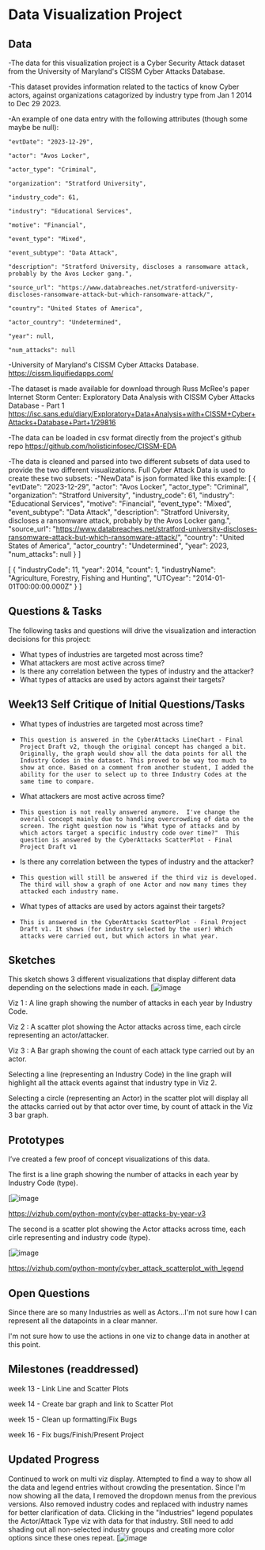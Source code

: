 # Data Visualization Project

## Data

-The data for this visualization project is a Cyber Security Attack dataset from the University of Maryland's CISSM Cyber Attacks Database.

-This dataset provides information related to the tactics of know Cyber actors, against organizations catagorized by industry type from Jan 1 2014 to Dec 29 2023. 

-An example of one data entry with the following attributes (though some maybe be null):

    "evtDate": "2023-12-29",
    
    "actor": "Avos Locker",
    
    "actor_type": "Criminal",
    
    "organization": "Stratford University",
    
    "industry_code": 61,
    
    "industry": "Educational Services",
    
    "motive": "Financial",
    
    "event_type": "Mixed",
    
    "event_subtype": "Data Attack",
    
    "description": "Stratford University, discloses a ransomware attack, probably by the Avos Locker gang.",
    
    "source_url": "https://www.databreaches.net/stratford-university-discloses-ransomware-attack-but-which-ransomware-attack/",
    
    "country": "United States of America",
    
    "actor_country": "Undetermined",
    
    "year": null,
    
    "num_attacks": null
    
    
-University of Maryland's CISSM Cyber Attacks Database.
  https://cissm.liquifiedapps.com/
  
-The dataset is made available for download through Russ McRee's paper Internet Storm Center: Exploratory Data Analysis with CISSM Cyber Attacks Database - Part 1
  https://isc.sans.edu/diary/Exploratory+Data+Analysis+with+CISSM+Cyber+Attacks+Database+Part+1/29816
  
-The data can be loaded in csv format directly from the project's github repo
  https://github.com/holisticinfosec/CISSM-EDA

-The data is cleaned and parsed into two different subsets of data used to provide the two different visualizations.
 Full Cyber Attack Data is used to create these two subsets: 
 -"NewData" is json formated like this example:
[
  {
    "evtDate": "2023-12-29",
    "actor": "Avos Locker",
    "actor_type": "Criminal",
    "organization": "Stratford University",
    "industry_code": 61,
    "industry": "Educational Services",
    "motive": "Financial",
    "event_type": "Mixed",
    "event_subtype": "Data Attack",
    "description": "Stratford University, discloses a ransomware attack, probably by the Avos Locker gang.",
    "source_url": "https://www.databreaches.net/stratford-university-discloses-ransomware-attack-but-which-ransomware-attack/",
    "country": "United States of America",
    "actor_country": "Undetermined",
    "year": 2023,
    "num_attacks": null
  }
]


[
  {
    "industryCode": 11,
    "year": 2014,
    "count": 1,
    "industryName": "Agriculture, Forestry, Fishing and Hunting",
    "UTCyear": "2014-01-01T00:00:00.000Z"
  }
]

## Questions & Tasks

The following tasks and questions will drive the visualization and interaction decisions for this project:

 * What types of industries are targeted most across time?
 * What attackers are most active across time?
 * Is there any correlation between the types of industry and the attacker?
 * What types of attacks are used by actors against their targets?

## Week13 Self Critique of Initial Questions/Tasks

 * What types of industries are targeted most across time?
 *     This question is answered in the CyberAttacks LineChart - Final Project Draft v2, though the original concept has changed a bit. Originally, the graph would show all the data points for all the Industry Codes in the dataset. This proved to be way too much to show at once. Based on a comment from another student, I added the ability for the user to select up to three Industry Codes at the same time to compare.
 * What attackers are most active across time?
 *     This question is not really answered anymore.  I've change the overall concept mainly due to handling overcrowding of data on the screen. The right question now is "What type of attacks and by which actors target a specific industry code over time?"  This question is answered by the CyberAttacks ScatterPlot - Final Project Draft v1
 * Is there any correlation between the types of industry and the attacker?
 *     This question will still be answered if the third viz is developed. The third will show a graph of one Actor and now many times they attacked each industry name. 
 * What types of attacks are used by actors against their targets?
 *     This is answered in the CyberAttacks ScatterPlot - Final Project Draft v1. It shows (for industry selected by the user) Which attacks were carried out, but which actors in what year. 

## Sketches
This sketch shows 3 different visualizations that display different data depending on the selections made in each. 
[![image](VizFinalProjectConceptv2.png)

Viz 1 : A line graph showing the number of attacks in each year by Industry Code.

Viz 2 : A scatter plot showing the Actor attacks across time, each circle representing an actor/attacker.

Viz 3 : A Bar graph showing the count of each attack type carried out by an actor.

Selecting a line (representing an Industry Code) in the line graph will highlight all the attack events against that industry type in Viz 2.

Selecting a circle (representing an Actor) in the scatter plot will display all the attacks carried out by that actor over time, by count of attack in the Viz 3 bar graph. 


## Prototypes

I’ve created a few proof of concept visualizations of this data. 

The first is a line graph showing the number of attacks in each year by Industry Code (type).

[![image](image.png)

https://vizhub.com/python-monty/cyber-attacks-by-year-v3

The second is a scatter plot showing the Actor attacks across time, each cirle representing and industry code (type).

[![image](ScatterPlot.png)

https://vizhub.com/python-monty/cyber_attack_scatterplot_with_legend


## Open Questions

Since there are so many Industries as well as Actors...I'm not sure how I can represent all the datapoints in a clear manner.

I'm not sure how to use the actions in one viz to change data in another at this point. 

## Milestones (readdressed)

week 13 - Link Line and Scatter Plots

week 14 - Create bar graph and link to Scatter Plot

week 15 - Clean up formatting/Fix Bugs

week 16 - Fix bugs/Finish/Present Project

## Updated Progress
Continued to work on multi viz display.  Attempted to find a way to show all the data and legend entries without crowding the presentation.  Since I'm now showing all the data, I removed the dropdown menus from the previous versions. Also removed industry codes and replaced with industry names for better clarification of data. Clicking in the "Industries" legend populates the Actor/Attack Type viz with data for that industry. Still need to add shading out all non-selected industry groups and creating more color options since these ones repeat. 
[![image](DoubleViz.png)



